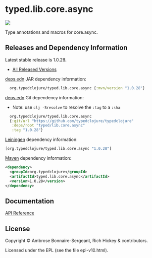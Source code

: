 <!-- DO NOT EDIT! Instead, edit `dev/resources/root-templates/typed/lib.core.async/README.md` and run `./script/regen-selmer.sh` -->
# typed.lib.core.async

<a href='https://typedclojure.org'><img src='images/part-of-typed-clojure-project.png'></a>

Type annotations and macros for core.async.

## Releases and Dependency Information

Latest stable release is 1.0.28.

* [All Released Versions](https://clojars.org/org.typedclojure/typed.lib.core.async)

[deps.edn](https://clojure.org/reference/deps_and_cli) JAR dependency information:

```clj
  org.typedclojure/typed.lib.core.async {:mvn/version "1.0.28"}
 ```

[deps.edn](https://clojure.org/reference/deps_and_cli) Git dependency information:

- Note: use `clj -Sresolve` to resolve the `:tag` to a `:sha`

```clj
  org.typedclojure/typed.lib.core.async
  {:git/url "https://github.com/typedclojure/typedclojure"
   :deps/root "typed/lib.core.async"
   :tag "1.0.28"}
```

[Leiningen](https://github.com/technomancy/leiningen) dependency information:

```clojure
[org.typedclojure/typed.lib.core.async "1.0.28"]
```

[Maven](https://maven.apache.org/) dependency information:

```XML
<dependency>
  <groupId>org.typedclojure</groupId>
  <artifactId>typed.lib.core.async</artifactId>
  <version>1.0.28</version>
</dependency>
```

## Documentation

[API Reference](https://api.typedclojure.org/latest/typed.lib.core.async/index.html)

## License

Copyright © Ambrose Bonnaire-Sergeant, Rich Hickey & contributors.

Licensed under the EPL (see the file epl-v10.html).
